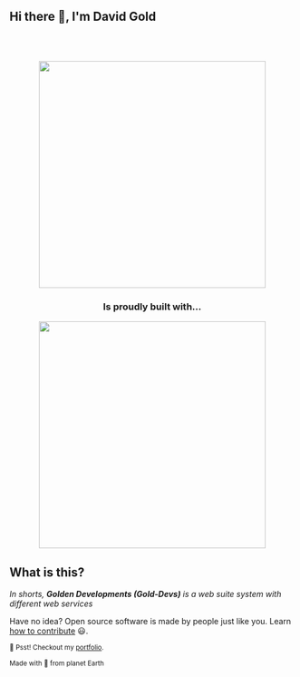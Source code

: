## Hi there 👋, I'm David Gold

<!-- <p align="center"> ![Golden Developments](https://raw.githubusercontent.com/Gold-Devs/.github/main/Gold%20Devs%20Logo.png) </p> -->

<br />
<br />

<p align="center">
    <a href="https://github.com/Gold-Devs" target="_blank">
        <img src="https://raw.githubusercontent.com/Gold-Devs/.github/main/svg/GD_021628.svg"
             width="400" />
    </a>
</p>

<h3 align="center">Is proudly built with&hellip; </h3>

<p align="center">
    <a href="https://laravel.com" target="_blank">
        <img src="https://raw.githubusercontent.com/laravel/art/master/logo-lockup/5%20SVG/2%20CMYK/1%20Full%20Color/laravel-logolockup-cmyk-red.svg"
             width="400" />
    </a>
</p>

## What is this?

_In shorts, <b>Golden Developments (Gold-Devs)</b> is a web suite system with different web services_

Have no idea? Open source software is made by people just like you. Learn [how to contribute](https://opensource.guide/) :smiley:.

<!--

**Here are some ideas to get you started:**

🙋‍♀️ A short introduction - what is your organization all about?
🌈 Contribution guidelines - how can the community get involved?
👩‍💻 Useful resources - where can the community find your docs? Is there anything else the community should know?
🍿 Fun facts - what does your team eat for breakfast?
🧙 Remember, you can do mighty things with the power of [Markdown](https://docs.github.com/github/writing-on-github/getting-started-with-writing-and-formatting-on-github/basic-writing-and-formatting-syntax)
-->

<sub>🤫 Psst! Checkout my [portfolio](http://golddevs.zya.me).</sub>

<sub>Made with :blue_heart: from planet Earth</sub>
